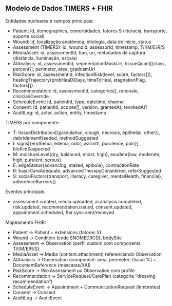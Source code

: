 ## Modelo de Dados TIMERS + FHIR

Entidades nucleares e campos principais:

- Patient: id, demographics, comorbidades, fatores S (literacia, transporte, suporte social)
- Wound: id, localização anatômica, etiologia, data de início, status
- Assessment (TIMERS): id, woundId, assessorId, timestamp, T/I/M/E/R/S
- MediaAsset: id, assessmentId, tipo, uri, metadados de captura (distância, iluminação, escala)
- AIAnalysis: id, assessmentId, segmentationMaskUri, tissueQuant[{class, percent}], perimeter, area, gradcamUri
- RiskScore: id, assessmentId, infectionRisk{level, score, factors[]}, healingTrajectory{probHealXDays, timeToHeal, stagnationFlag, factors[]}
- Recommendation: id, assessmentId, categories[], rationale, clinicianOverride
- ScheduleEvent: id, patientId, type, datetime, channel
- Consent: id, patientId, scopes[], version, grantedAt, revokedAt?
- AuditLog: id, actor, action, entity, timestamp

TIMERS por componente:

- T: tissueDistribution[{granulation, slough, necrosis, epithelial, other}], debridementNeeded, methodSuggested
- I: signs[{erythema, edema, odor, warmth, purulence, pain}], biofilmSuspected
- M: moistureLevel{dry, balanced, moist, high}, exudate{low, moderate, high, purulent, serous}
- E: edgeStatus{advancing, stalled, epibole}, contractionRate
- R: basicCareAdequate, advancedTherapyConsidered, referSuggested
- S: socialFactors{transport, literacy, caregiver, mentalHealth, financial}, adherenceBarriers[]

Eventos principais:

- assessment.created, media.uploaded, ai.analysis.completed, risk.updated, recommendation.issued, consent.updated, appointment.scheduled, fhir.sync.sent/received

Mapeamento FHIR:

- Patient -> Patient + extensions (fatores S)
- Wound -> Condition (code SNOMED/ICD), bodySite
- Assessment -> Observation (perfil custom com components T/I/M/E/R/S)
- MediaAsset -> Media (content.attachment) referenciando Observation
- AIAnalysis -> Observation (component: area, perimeter; tissue %) + DocumentReference (máscaras/XAI)
- RiskScore -> RiskAssessment ou Observation com profile
- Recommendation -> ServiceRequest/CarePlan (categoria "dressing recommendation")
- ScheduleEvent -> Appointment + CommunicationRequest (lembretes)
- Consent -> Consent
- AuditLog -> AuditEvent


